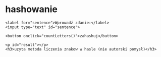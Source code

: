 <!DOCTYPE html>
<html>
<head>
    <title>hashowanie</title>
    <script>
        function countLetters() {
            var sentence = document.getElementById("sentence").value;
            var letterCount = sentence.length;
            document.getElementById("result").innerHTML = "Liczba liter: " + letterCount;
        }
    </script>
</head>
<body>
    <h1>hashowanie</h1>

    <label for="sentence">Wprowadź zdanie:</label>
    <input type="text" id="sentence">

    <button onclick="countLetters()">zahashuj</button>

    <p id="result"></p>
    <h3>uzyta metoda liczenia znakow w hasle (nie autorski pomysł)</h3>
</body>
</html>
